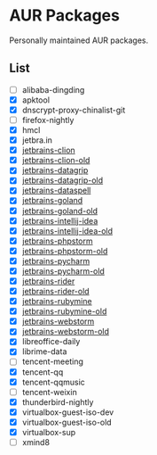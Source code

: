 # AUR Packages

Personally maintained AUR packages.

## List

- [ ] alibaba-dingding
- [X] apktool
- [X] dnscrypt-proxy-chinalist-git
- [ ] firefox-nightly
- [X] hmcl
- [X] jetbra.in
- [X] [jetbrains-clion]
- [X] [jetbrains-clion-old]
- [X] [jetbrains-datagrip]
- [X] [jetbrains-datagrip-old]
- [X] [jetbrains-dataspell]
- [X] [jetbrains-goland]
- [X] [jetbrains-goland-old]
- [X] [jetbrains-intellij-idea]
- [X] [jetbrains-intellij-idea-old]
- [X] [jetbrains-phpstorm]
- [X] [jetbrains-phpstorm-old]
- [X] [jetbrains-pycharm]
- [X] [jetbrains-pycharm-old]
- [X] [jetbrains-rider]
- [X] [jetbrains-rider-old]
- [X] [jetbrains-rubymine]
- [X] [jetbrains-rubymine-old]
- [X] [jetbrains-webstorm]
- [X] [jetbrains-webstorm-old]
- [X] libreoffice-daily
- [X] librime-data
- [ ] tencent-meeting
- [X] tencent-qq
- [X] tencent-qqmusic
- [ ] tencent-weixin
- [X] thunderbird-nightly
- [X] virtualbox-guest-iso-dev
- [X] virtualbox-guest-iso-old
- [X] virtualbox-sup
- [ ] xmind8

[jetbrains-clion]: https://github.com/kitty-panics/aur-jetbrains-ide/tree/master/jetbrains-clion
[jetbrains-clion-old]: https://github.com/kitty-panics/aur-jetbrains-ide/tree/master/jetbrains-clion-old
[jetbrains-datagrip]: https://github.com/kitty-panics/aur-jetbrains-ide/tree/master/jetbrains-datagrip
[jetbrains-datagrip-old]: https://github.com/kitty-panics/aur-jetbrains-ide/tree/master/jetbrains-datagrip-old
[jetbrains-dataspell]: https://github.com/kitty-panics/aur-jetbrains-ide/tree/master/jetbrains-dataspell
[jetbrains-goland]: https://github.com/kitty-panics/aur-jetbrains-ide/tree/master/jetbrains-goland
[jetbrains-goland-old]: https://github.com/kitty-panics/aur-jetbrains-ide/tree/master/jetbrains-goland-old
[jetbrains-intellij-idea]: https://github.com/kitty-panics/aur-jetbrains-ide/tree/master/jetbrains-intellij-idea
[jetbrains-intellij-idea-old]: https://github.com/kitty-panics/aur-jetbrains-ide/tree/master/jetbrains-intellij-idea-old
[jetbrains-phpstorm]: https://github.com/kitty-panics/aur-jetbrains-ide/tree/master/jetbrains-phpstorm
[jetbrains-phpstorm-old]: https://github.com/kitty-panics/aur-jetbrains-ide/tree/master/jetbrains-phpstorm-old
[jetbrains-pycharm]: https://github.com/kitty-panics/aur-jetbrains-ide/tree/master/jetbrains-pycharm
[jetbrains-pycharm-old]: https://github.com/kitty-panics/aur-jetbrains-ide/tree/master/jetbrains-pycharm-old
[jetbrains-rider]: https://github.com/kitty-panics/aur-jetbrains-ide/tree/master/jetbrains-rider
[jetbrains-rider-old]: https://github.com/kitty-panics/aur-jetbrains-ide/tree/master/jetbrains-rider-old
[jetbrains-rubymine]: https://github.com/kitty-panics/aur-jetbrains-ide/tree/master/jetbrains-rubymine
[jetbrains-rubymine-old]: https://github.com/kitty-panics/aur-jetbrains-ide/tree/master/jetbrains-rubymine-old
[jetbrains-webstorm]: https://github.com/kitty-panics/aur-jetbrains-ide/tree/master/jetbrains-webstorm
[jetbrains-webstorm-old]: https://github.com/kitty-panics/aur-jetbrains-ide/tree/master/jetbrains-webstorm-old
